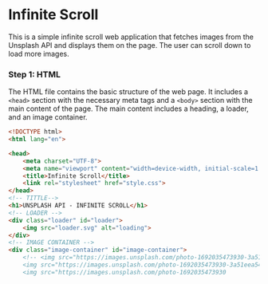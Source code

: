  # Infinite Scroll 

This is a simple infinite scroll web application that fetches images from the Unsplash API and displays them on the page. The user can scroll down to load more images.

### Step 1: HTML

The HTML file contains the basic structure of the web page. It includes a `<head>` section with the necessary meta tags and a `<body>` section with the main content of the page. The main content includes a heading, a loader, and an image container.

```html
<!DOCTYPE html>
<html lang="en">

<head>
    <meta charset="UTF-8">
    <meta name="viewport" content="width=device-width, initial-scale=1.0">
    <title>Infinite Scroll</title>
    <link rel="stylesheet" href="style.css">
</head>
<!-- TITTLE-->
<h1>UNSPLASH API - INFINITE SCROLL</h1>
<!-- LOADER -->
<div class="loader" id="loader">
    <img src="loader.svg" alt="loading">
</div>
<!-- IMAGE CONTAINER -->
<div class="image-container" id="image-container">
    <!-- <img src="https://images.unsplash.com/photo-1692035473930-3a51eea5412e?ixlib=rb-4.0.3&ixid=M3wxMjA3fDB8MHxwaG90by1wYWdlfHx8fGVufDB8fHx8fA%3D%3D&auto=format&fit=crop&w=870&q=80" alt="">
    <img src="https://images.unsplash.com/photo-1692035473930-3a51eea5412e?ixlib=rb-4.0.3&ixid=M3wxMjA3fDB8MHxwaG90by1wYWdlfHx8fGVufDB8fHx8fA%3D%3D&auto=format&fit=crop&w=870&q=80" alt="">
    <img src="https://images.unsplash.com/photo-1692035473930

